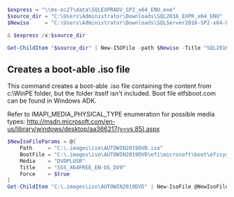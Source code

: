 ```powershell

$express = "\\ms-oc27\data\SQLEXPRADV_SP2_x64_ENU.exe"
$source_dir = "C:\Users\Administrator\Downloads\SQL2016_EXPR_x64_ENU"
$Newiso     = "C:\Users\Administrator\Downloads\SQLServer2016-SP2-x64-ENU-Exp.iso"

& $express /x:$source_dir

Get-ChildItem "$source_dir" | New-ISOFile -path $Newiso -Title "SQL2016_x64_ENU" -Verbose -Force

```

## Creates a boot-able .iso file

This command creates a boot-able .iso file containing the content from c:\WinPE folder, but the folder itself isn't included. Boot file  etfsboot.com can be found in Windows ADK.

Refer to IMAPI_MEDIA_PHYSICAL_TYPE enumeration for possible media types: http://msdn.microsoft.com/en-us/library/windows/desktop/aa366217(v=vs.85).aspx

```powershell
$NewIsoFileParams = @{
    Path     = "C:\.images\iso\AUTOWIN2019DVD.iso"
    BootFile = "C:\.images\iso\AUTOWIN2019DVD\efi\microsoft\boot\efisys.bin"
    Media    = "DVDPLUSR"
    Title    = "SSS_X64FREE_EN-US_DV9"
    Force    = $true
}
Get-ChildItem "C:\.images\iso\AUTOWIN2019DVD" | New-IsoFile @NewIsoFileParams
```
